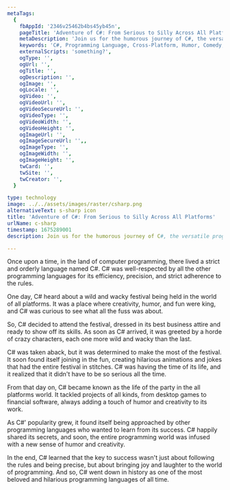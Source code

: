 ```yaml
---
metaTags:
  {
    fbAppId: '2346v25462b4bs45yb45n',
    pageTitle: 'Adventure of C#: From Serious to Silly Across All Platforms',
    metaDescription: 'Join us for the humorous journey of C#, the versatile programming language that transitioned from serious to silly in the world of programming. Get ready to have a good time!',
    keywords: 'C#, Programming Language, Cross-Platform, Humor, Comedy, Fun,Creativity, Versatility, Efficiency,Precision',
    externalScripts: 'something?',
    ogType: '',
    ogUrl: '',
    ogTitle: '',
    ogDescription: '',
    ogImage: '',
    ogLocale: '',
    ogVideo: '',
    ogVideoUrl: '',
    ogVideoSecureUrl: '',
    ogVideoType: '',
    ogVideoWidth: '',
    ogVideoHeight: '',
    ogImageUrl: '',
    ogImageSecureUrl: '',,
    ogImageType: '',
    ogImageWidth: '',
    ogImageHeight: '',
    twCard: '',
    twSite: '',
    twCreator: '',
  }

type: technology
image: ../../assets/images/raster/csharp.png
alternativeText: s-sharp icon
title: 'Adventure of C#: From Serious to Silly Across All Platforms'
urlName: c-sharp
timestamp: 1675289001
description: Join us for the humorous journey of C#, the versatile programming language that transitioned from serious to silly in the world of programming. Get ready to have a good time!

---
```


Once upon a time, in the land of computer programming, there lived a strict and orderly language named C#. C# was well-respected by all the other programming languages for its efficiency, precision, and strict adherence to the rules.

One day, C# heard about a wild and wacky festival being held in the world of all platforms. It was a place where creativity, humor, and fun were king, and C# was curious to see what all the fuss was about.

So, C# decided to attend the festival, dressed in its best business attire and ready to show off its skills. As soon as C# arrived, it was greeted by a horde of crazy characters, each one more wild and wacky than the last.

C# was taken aback, but it was determined to make the most of the festival. It soon found itself joining in the fun, creating hilarious animations and jokes that had the entire festival in stitches. C# was having the time of its life, and it realized that it didn't have to be so serious all the time.

From that day on, C# became known as the life of the party in the all platforms world. It tackled projects of all kinds, from desktop games to financial software, always adding a touch of humor and creativity to its work.

As C#' popularity grew, it found itself being approached by other programming languages who wanted to learn from its success. C# happily shared its secrets, and soon, the entire programming world was infused with a new sense of humor and creativity.

In the end, C# learned that the key to success wasn't just about following the rules and being precise, but about bringing joy and laughter to the world of programming. And so, C# went down in history as one of the most beloved and hilarious programming languages of all time.
